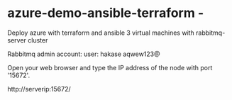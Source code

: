 # azure-demo-ansible-terraform - 
Deploy azure with terraform and ansible 
3 virtual machines with rabbitmq-server cluster



Rabbitmq admin account:
user: hakase 
      aqwew123@
      
 Open your web browser and type the IP address of the node with port '15672'.

http://serverip:15672/
